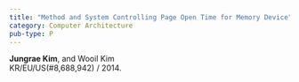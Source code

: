 ```yaml
---
title: "Method and System Controlling Page Open Time for Memory Device"
category: Computer Architecture
pub-type: P
---
```


**Jungrae Kim**, and Wooil Kim<br>
KR/EU/US(#8,688,942) / 2014.

